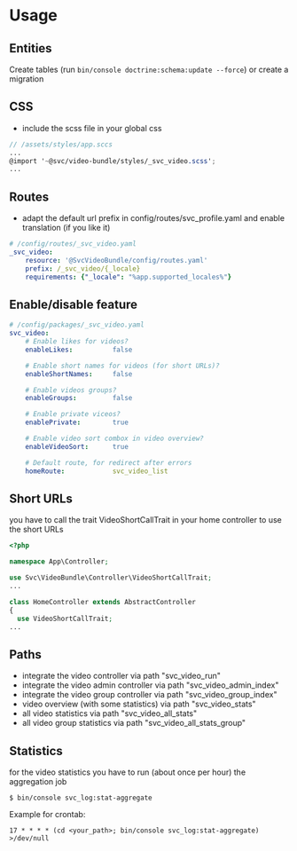 # Usage

## Entities
Create tables (run `bin/console doctrine:schema:update --force`) or create a migration

## CSS
- include the scss file in your global css

```scss
// /assets/styles/app.sccs
...
@import '~@svc/video-bundle/styles/_svc_video.scss';
...
```

## Routes
- adapt the default url prefix in config/routes/svc_profile.yaml and enable translation (if you like it)

```yaml
# /config/routes/_svc_video.yaml
_svc_video:
    resource: '@SvcVideoBundle/config/routes.yaml'
    prefix: /_svc_video/{_locale}
    requirements: {"_locale": "%app.supported_locales%"}
```

## Enable/disable feature
```yaml
# /config/packages/_svc_video.yaml
svc_video:
    # Enable likes for videos?
    enableLikes:          false

    # Enable short names for videos (for short URLs)?
    enableShortNames:     false

    # Enable videos groups?
    enableGroups:         false

    # Enable private viceos?
    enablePrivate:        true

    # Enable video sort combox in video overview?
    enableVideoSort:      true

    # Default route, for redirect after errors
    homeRoute:            svc_video_list
```

## Short URLs
you have to call the trait VideoShortCallTrait in your home controller to use the short URLs
```php
<?php

namespace App\Controller;

use Svc\VideoBundle\Controller\VideoShortCallTrait;
...

class HomeController extends AbstractController
{
  use VideoShortCallTrait;
...
```

## Paths
- integrate the video controller via path "svc_video_run"
- integrate the video admin controller via path "svc_video_admin_index"
- integrate the video group controller via path "svc_video_group_index"
- video overview (with some statistics) via path "svc_video_stats"
- all video statistics via path "svc_video_all_stats"
- all video group statistics via path "svc_video_all_stats_group"

## Statistics

for the video statistics you have to run (about once per hour) the aggregation job

```console
$ bin/console svc_log:stat-aggregate
```

Example for crontab:
```
17 * * * * (cd <your_path>; bin/console svc_log:stat-aggregate) >/dev/null
```
